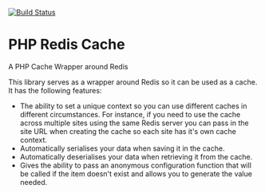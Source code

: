 [![Build Status](https://travis-ci.org/ciatog/PhpRedisCache.svg)](https://travis-ci.org/ciatog/PhpRedisCache)

PHP Redis Cache
===============

A PHP Cache Wrapper around Redis

This library serves as a wrapper around Redis so it can be used as a cache. It has the following features:
 - The ability to set a unique context so you can use different caches in different circumstances. For instance, if you need to use the cache across multiple sites using the same Redis server you can pass in the site URL when creating the cache so each site has it's own cache context.
 - Automatically serialises your data when saving it in the cache.
 - Automatically deserialises your data when retrieving it from the cache.
 - Gives the ability to pass an anonymous configuration function that will be called if the item doesn't exist and allows you to generate the value needed.
